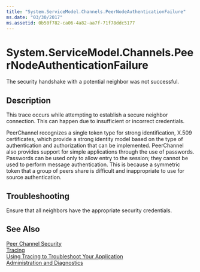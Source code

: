 ```yaml
---
title: "System.ServiceModel.Channels.PeerNodeAuthenticationFailure"
ms.date: "03/30/2017"
ms.assetid: 0b50f782-ca06-4a82-aa7f-71f78ddc5177
---
```

# System.ServiceModel.Channels.PeerNodeAuthenticationFailure
The security handshake with a potential neighbor was not successful.  
  
## Description  
 This trace occurs while attempting to establish a secure neighbor connection. This can happen due to insufficient or incorrect credentials.  
  
 PeerChannel recognizes a single token type for strong identification, X.509 certificates, which provide a strong identity model based on the type of authentication and authorization that can be implemented. PeerChannel also provides support for simple applications through the use of passwords. Passwords can be used only to allow entry to the session; they cannot be used to perform message authentication. This is because a symmetric token that a group of peers share is difficult and inappropriate to use for source authentication.  
  
## Troubleshooting  
 Ensure that all neighbors have the appropriate security credentials.  
  
## See Also  
 [Peer Channel Security](../../../../../docs/framework/wcf/feature-details/peer-channel-security.md)  
 [Tracing](../../../../../docs/framework/wcf/diagnostics/tracing/index.md)  
 [Using Tracing to Troubleshoot Your Application](../../../../../docs/framework/wcf/diagnostics/tracing/using-tracing-to-troubleshoot-your-application.md)  
 [Administration and Diagnostics](../../../../../docs/framework/wcf/diagnostics/index.md)
